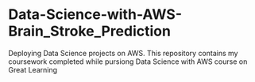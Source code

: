 # Data-Science-with-AWS-Brain_Stroke_Prediction
Deploying Data Science projects on AWS. This repository contains my coursework completed while pursiong Data Science with AWS course on Great Learning

